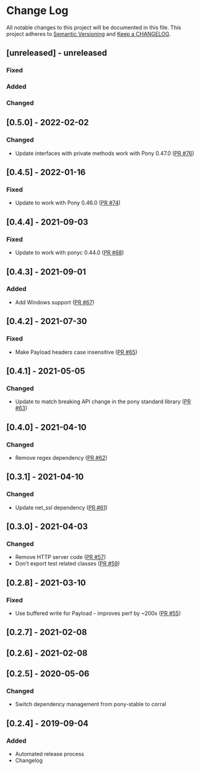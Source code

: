 # Change Log

All notable changes to this project will be documented in this file. This project adheres to [Semantic Versioning](http://semver.org/) and [Keep a CHANGELOG](http://keepachangelog.com/).

## [unreleased] - unreleased

### Fixed


### Added


### Changed


## [0.5.0] - 2022-02-02

### Changed

- Update interfaces with private methods work with Pony 0.47.0 ([PR #76](https://github.com/ponylang/http/pull/76))

## [0.4.5] - 2022-01-16

### Fixed

- Update to work with Pony 0.46.0 ([PR #74](https://github.com/ponylang/http/pull/74))

## [0.4.4] - 2021-09-03

### Fixed

- Update to work with ponyc 0.44.0 ([PR #68](https://github.com/ponylang/http/pull/68))

## [0.4.3] - 2021-09-01

### Added

- Add Windows support ([PR #67](https://github.com/ponylang/http/pull/67))

## [0.4.2] - 2021-07-30

### Fixed

- Make Payload headers case insensitive ([PR #65](https://github.com/ponylang/http/pull/65))

## [0.4.1] - 2021-05-05

### Changed

- Update to match breaking API change in the pony standard library ([PR #63](https://github.com/ponylang/http/pull/63))

## [0.4.0] - 2021-04-10

### Changed

- Remove regex dependency ([PR #62](https://github.com/ponylang/http/pull/62))

## [0.3.1] - 2021-04-10

### Changed

- Update net_ssl dependency ([PR #61](https://github.com/ponylang/http/pull/61))

## [0.3.0] - 2021-04-03

### Changed

- Remove HTTP server code ([PR #57](https://github.com/ponylang/http/pull/57))
- Don't export test related classes ([PR #59](https://github.com/ponylang/http/pull/59))

## [0.2.8] - 2021-03-10

### Fixed

- Use buffered write for Payload - improves perf by ~200x ([PR #55](https://github.com/ponylang/http/pull/55))

## [0.2.7] - 2021-02-08

## [0.2.6] - 2021-02-08

## [0.2.5] - 2020-05-06

### Changed

- Switch dependency management from pony-stable to corral

## [0.2.4] - 2019-09-04

### Added

- Automated release process
- Changelog

